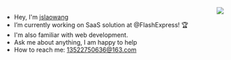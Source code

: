 <img align="right" src="https://github-readme-stats.vercel.app/api?username=jslaowang&show_icons=true&hide_border=true&theme=react" />

- Hey, I'm [jslaowang](https://jslaowang.com)
- I’m currently working on SaaS solution at @FlashExpress! 🏆
- I'm also familiar with web development.
- Ask me about anything, I am happy to help
- How to reach me: 13522750636@163.com
